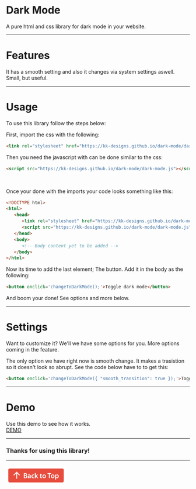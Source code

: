 # Dark Mode
A pure html and css library for dark mode in your website.

---

# Features
It has a smooth setting and also it changes via system settings aswell. Small, but useful.

---

# Usage
To use this library follow the steps below:

First, import the css with the following:
```html
<link rel="stylesheet" href="https://kk-designs.github.io/dark-mode/dark-mode.css">
```
Then you need the javascript with can be done similar to the css:
```html
<script src="https://kk-designs.github.io/dark-mode/dark-mode.js"></script>
```
<br>

Once your done with the imports your code looks something like this:
```html
<!DOCTYPE html>
<html>
   <head>
      <link rel="stylesheet" href="https://kk-designs.github.io/dark-mode/dark-mode.css">
      <script src="https://kk-designs.github.io/dark-mode/dark-mode.js"></script>
   </head>
   <body>
      <!-- Body content yet to be added -->
   </body>
</html>
```
Now its time to add the last element; The button.
Add it in the body as the following:
```html
<button onclick='changeToDarkMode();'>Toggle dark mode</button>
```
And boom your done! See options and more below.

---

# Settings

Want to customize it? We'll we have some options for you. More options coming in the feature.

The only option we have right now is smooth change. It makes a trasistion so it doesn't look so abrupt. See the code below have to to get this:
```html
<button onclick='changeToDarkMode({ "smooth_transition": true });'>Toggle dark mode</button>
```

---

# Demo
Use this demo to see how it works. \
[DEMO](https://jsfiddle.net/NotBacon/8huy1sgk/ "Demo")

---

### Thanks for using this library!

---

[![](backToTop.png?raw=true "Back to top")](#dark-mode)
